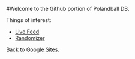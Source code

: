 #Welcome to the Github portion of Polandball DB.

Things of interest:

* [Live Feed](polandballdb.github.io/live)  
* [Randomizer](polandballdb.github.io/live)

Back to [Google Sites](https://sites.google.com/view/polandballdb/).
